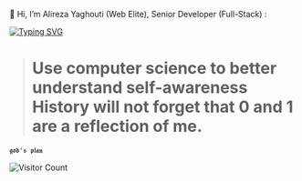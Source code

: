 👋 Hi, I’m Alireza Yaghouti (Web Elite), Senior Developer (Full-Stack) :

[![Typing SVG](https://readme-typing-svg.herokuapp.com?font=Honk&size=38&pause=1000&center=true&vCenter=true&width=600&height=100&lines=PHP+%2B+Laravel+%2B+NodeJS;HTML+%2B+CSS+%2B+JS;Vue+%2B+Tailwind3+%2B+jQuery+%2B+Alpine.js)](https://git.io/typing-svg)

> # Use computer science to better understand self-awareness<br> History will not forget that 0 and 1 are a reflection of me.

`𝖌𝖔𝖉'𝖘 𝖕𝖑𝖆𝖓`


![Visitor Count](https://profile-counter.glitch.me/web-elite/count.svg)
